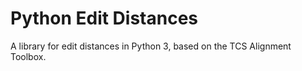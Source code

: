 # Python Edit Distances

A library for edit distances in Python 3, based on the TCS Alignment Toolbox.